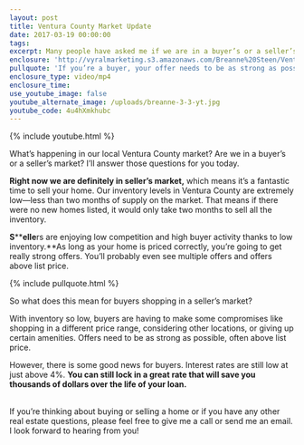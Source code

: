 ```yaml
---
layout: post
title: Ventura County Market Update
date: 2017-03-19 00:00:00
tags:
excerpt: Many people have asked me if we are in a buyer’s or a seller’s market. I’ll answer that and go over what’s happening in our market today.
enclosure: 'http://vyralmarketing.s3.amazonaws.com/Breanne%20Steen/Ventura%20County%20Market%20Update.mp4'
pullquote: 'If you’re a buyer, your offer needs to be as strong as possible.'
enclosure_type: video/mp4
enclosure_time:
use_youtube_image: false
youtube_alternate_image: /uploads/breanne-3-3-yt.jpg
youtube_code: 4u4hXmkhubc
---
```



{% include youtube.html %}

What’s happening in our local Ventura County market? Are we in a buyer’s or a seller’s market? I’ll answer those questions for you today.

**Right now we are definitely in seller’s market,** which means it’s a fantastic time to sell your home. Our inventory levels in Ventura County are extremely low—less than two months of supply on the market. That means if there were no new homes listed, it would only take two months to sell all the inventory.

**S******elle**rs are enjoying low competition and high buyer activity thanks to low inventory.**As long as your home is priced correctly, you’re going to get really strong offers. You’ll probably even see multiple offers and offers above list price.

{% include pullquote.html %}

So what does this mean for buyers shopping in a seller’s market?

With inventory so low, buyers are having to make some compromises like shopping in a different price range, considering other locations, or giving up certain amenities. Offers need to be as strong as possible, often above list price.

However, there is some good news for buyers. Interest rates are still low at just above 4%. **You can still lock in a great rate that will save you thousands of dollars over the life of your loan.**

<br>If you’re thinking about buying or selling a home or if you have any other real estate questions, please feel free to give me a call or send me an email. I look forward to hearing from you!